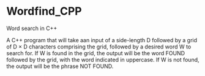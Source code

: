 # Wordfind_CPP
Word search in C++

A C++ program that will take aan input of a side-length D followed by a grid of D × D characters comprising the grid, followed by a desired word W to search for. If W is found in the grid, the output will be the word FOUND followed by the grid, with the word indicated in uppercase. If W is not found, the output will be the phrase NOT FOUND.
